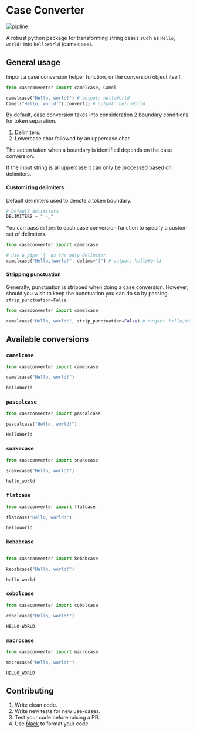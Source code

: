 # Case Converter

![pipline](https://gitlab.com/chrisdoherty4/python-case-converter/badges/master/pipeline.svg)

A robust python package for transforming string cases such as `Hello, world!` into
 `helloWorld` (camelcase).

## General usage

Import a case conversion helper function, or the conversion object itself.

```python
from caseconverter import camelcase, Camel

camelcase("Hello, world!") # output: helloWorld
Camel("Hello, world!").convert() # output: helloWorld
```

By default, case conversion takes into consideration 2 boundary conditions for
token separation.

1. Delimiters.
2. Lowercase char followed by an uppercase char.

The action taken when a boundary is identified depends on the case conversion.

If the input string is all uppercase it can only be processed based on delimiters.

#### Customizing delimiters

Default delimiters used to denote a token boundary.

```python
# Default delimiters
DELIMITERS = " -_"
```

You can pass `delims` to each case conversion function to specify a custom
set of delimiters.

```python
from caseconverter import camelcase

# Use a pipe `|` as the only delimiter.
camelcase("Hello,|world!", delims="|") # output: helloWorld
```

#### Stripping punctuation

Generally, punctuation is stripped when doing a case conversion. However, should you
wish to keep the punctuation you can do so by passing `strip_punctuation=False`.

```python
from caseconverter import camelcase

camelcase("Hello, world!", strip_punctuation=False) # output: hello,World!
```

## Available conversions

### `camelcase`

```python
from caseconverter import camelcase

camelcase("Hello, world!") 
```

```text
helloWorld
```

### `pascalcase`

```python
from caseconverter import pascalcase

pascalcase("Hello, world!")
```

```text
HelloWorld
```

### `snakecase`

```python
from caseconverter import snakecase

snakecase("Hello, world!")
```

```text
hello_world
```

### `flatcase`

```python
from caseconverter import flatcase

flatcase("Hello, world!")
```

```text
helloworld
```

### `kebabcase`

```python

from caseconverter import kebabcase

kebabcase("Hello, world!")
```

```text
hello-world
```

### `cobolcase`

```python
from caseconverter import cobolcase

cobolcase("Hello, world!")
```

```text
HELLO-WORLD
```

### `macrocase`

```python
from caseconverter import macrocase

macrocase("Hello, world!")
```

```text
HELLO_WORLD
```

## Contributing

1. Write clean code.
2. Write new tests for new use-cases.
3. Test your code before raising a PR.
4. Use [black](https://pypi.org/project/black/) to format your code.
